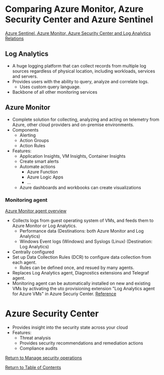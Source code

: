 # Comparing Azure Monitor, Azure Security Center and Azure Sentinel

[Azure Sentinel, Azure Monitor, Azure Security Center and Log Analytics Relations](https://www.eshlomo.us/azure-security-sentinel-monitor-relation/)

## Log Analytics

* A huge logging platform that can collect records from multiple log sources regardless of physical location, including workloads, services and servers.
* Provides users with the ability to query, analyze and correlate logs.
   * Uses custom query language.
* Backbone of all other monitoring services

## Azure Monitor

* Complete solution for collecting, analyzing and acting on telemetry from Azure, other cloud providers and on-premise environments.
* Components
   * Alerting
   * Action Groups
   * Action Rules
* Features:
   * Application Insights, VM Insights, Container Insights
   * Create smart alerts
   * Automate actions
      * Azure Function
      * Azure Logic Apps
      * ...
   * Azure dashboards and workbooks can create visualizations

### Monitoring agent

[Azure Monitor agent overview](https://docs.microsoft.com/en-us/azure/azure-monitor/agents/azure-monitor-agent-overview)

* Collects logs from guest operating system of VMs, and feeds them to Azure Monitor or Log Analytics.
   * Performance data (Destinations: both Azure Monitor and Log Analytics)
   * Windows Event logs (Windows) and Syslogs (Linux) (Destination: Log Analytics)
* Centrally configured
* Set up Data Collection Rules (DCR) to configure data collection from each agent.
   * Rules can be defined once, and resued by many agents.
* Replaces Log Analytics agent, Diagnostics extensions and Telegraf agent.
* Monitoring agent can be automatically installed on new and existing VMs by activating the uto provisioning extension "Log Analytics agent for Azure VMs" in Azure Securiy Center. [Reference](https://docs.microsoft.com/en-us/azure/security-center/security-center-enable-data-collection#why-use-auto-provisioning)

# Azure Security Center

* Provides insight into the security state across your cloud
* Features:
   * Threat analysis
   * Provides security recommendations and remediation actions
   * Compliance audits


[Return to Manage security operations](README.md)

[Return to Table of Contents](../README.md)